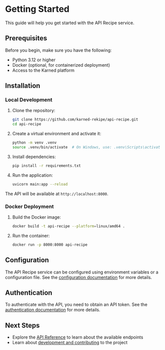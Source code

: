 # Getting Started

This guide will help you get started with the API Recipe service.

## Prerequisites

Before you begin, make sure you have the following:

- Python 3.12 or higher
- Docker (optional, for containerized deployment)
- Access to the Karned platform

## Installation

### Local Development

1. Clone the repository:
   ```bash
   git clone https://github.com/karned-rekipe/api-recipe.git
   cd api-recipe
   ```

2. Create a virtual environment and activate it:
   ```bash
   python -m venv .venv
   source .venv/bin/activate  # On Windows, use: .venv\Scripts\activate
   ```

3. Install dependencies:
   ```bash
   pip install -r requirements.txt
   ```

4. Run the application:
   ```bash
   uvicorn main:app --reload
   ```

The API will be available at `http://localhost:8000`.

### Docker Deployment

1. Build the Docker image:
   ```bash
   docker build -t api-recipe --platform=linux/amd64 .
   ```

2. Run the container:
   ```bash
   docker run -p 8000:8000 api-recipe
   ```

## Configuration

The API Recipe service can be configured using environment variables or a configuration file. See the [configuration documentation](development/setup.md#configuration) for more details.

## Authentication

To authenticate with the API, you need to obtain an API token. See the [authentication documentation](api/overview.md#authentication) for more details.

## Next Steps

- Explore the [API Reference](api/overview.md) to learn about the available endpoints
- Learn about [development and contributing](development/contributing.md) to the project
